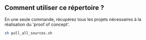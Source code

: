 ## Comment utiliser ce répertoire ?

En une seule commande, récupérez tous les projets nécessaires à la réalisation du 'proof of concept'.

~~~bash
sh pull_all_sources.sh
~~~
